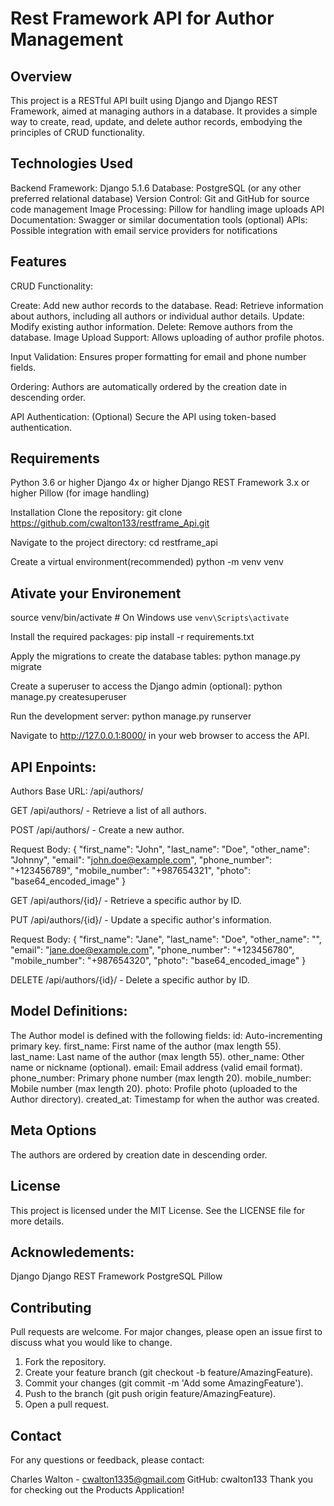# Rest Framework API for Author Management

## Overview

This project is a RESTful API built using Django and Django REST Framework, aimed at managing authors in a database. It provides a simple way to create, read, update, and delete author records, embodying the principles of CRUD functionality.

## Technologies Used

Backend Framework: Django 5.1.6
Database: PostgreSQL (or any other preferred relational database)
Version Control: Git and GitHub for source code management
Image Processing: Pillow for handling image uploads
API Documentation: Swagger or similar documentation tools (optional)
APIs: Possible integration with email service providers for notifications

## Features

CRUD Functionality:

Create: Add new author records to the database.
Read: Retrieve information about authors, including all authors or individual author details.
Update: Modify existing author information.
Delete: Remove authors from the database.
Image Upload Support: Allows uploading of author profile photos.

Input Validation: Ensures proper formatting for email and phone number fields.

Ordering: Authors are automatically ordered by the creation date in descending order.

API Authentication: (Optional) Secure the API using token-based authentication.

## Requirements

Python 3.6 or higher
Django 4x or higher
Django REST Framework 3.x or higher
Pillow (for image handling)

Installation
Clone the repository:
git clone https://github.com/cwalton133/restframe_Api.git

Navigate to the project directory:
cd restframe_api

Create a virtual environment(recommended)
python -m venv venv

## Ativate your Environement

source venv/bin/activate # On Windows use
`venv\Scripts\activate`

Install the required packages:
pip install -r requirements.txt

Apply the migrations to create the database tables:
python manage.py migrate

Create a superuser to access the Django admin (optional):
python manage.py createsuperuser

Run the development server:
python manage.py runserver

Navigate to http://127.0.0.1:8000/ in your web browser to access the API.

## API Enpoints:

Authors
Base URL: /api/authors/

GET /api/authors/ - Retrieve a list of all authors.

POST /api/authors/ - Create a new author.

Request Body:
{
"first_name": "John",
"last_name": "Doe",
"other_name": "Johnny",
"email": "john.doe@example.com",
"phone_number": "+123456789",
"mobile_number": "+987654321",
"photo": "base64_encoded_image"
}

GET /api/authors/{id}/ - Retrieve a specific author by ID.

PUT /api/authors/{id}/ - Update a specific author's information.

Request Body:
{
"first_name": "Jane",
"last_name": "Doe",
"other_name": "",
"email": "jane.doe@example.com",
"phone_number": "+123456780",
"mobile_number": "+987654320",
"photo": "base64_encoded_image"
}

DELETE /api/authors/{id}/ - Delete a specific author by ID.

## Model Definitions:

The Author model is defined with the following fields:
id: Auto-incrementing primary key.
first_name: First name of the author (max length 55).
last_name: Last name of the author (max length 55).
other_name: Other name or nickname (optional).
email: Email address (valid email format).
phone_number: Primary phone number (max length 20).
mobile_number: Mobile number (max length 20).
photo: Profile photo (uploaded to the Author directory).
created_at: Timestamp for when the author was created.

## Meta Options

The authors are ordered by creation date in descending order.

## License

This project is licensed under the MIT License. See the LICENSE file for more details.

## Acknowledements:

Django
Django REST Framework
PostgreSQL
Pillow

## Contributing

Pull requests are welcome. For major changes, please open an issue first to discuss what you would like to change.

1. Fork the repository.
2. Create your feature branch (git checkout -b feature/AmazingFeature).
3. Commit your changes (git commit -m 'Add some AmazingFeature').
4. Push to the branch (git push origin feature/AmazingFeature).
5. Open a pull request.

## Contact

For any questions or feedback, please contact:

Charles Walton - cwalton1335@gmail.com
GitHub: cwalton133
Thank you for checking out the Products Application!

